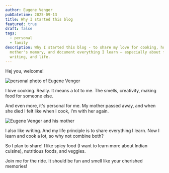 ```yaml
---
author: Eugene Venger
pubDatetime: 2025-09-13
title: Why I started this blog
featured: true
draft: false
tags:
  - personal
  - family
description: Why I started this blog - to share my love for cooking, honor my
  mother's memory, and document everything I learn — especially about food,
  writing, and life.
---
```

Hej you, welcome!

![personal photo of Eugene Venger](@/assets/images/Eugene_Venger.jpg)

I love cooking. Really. It means a lot to me. The smells, creativity, making food for someone else.

And even more, it's personal for me. My mother passed away, and when she died I felt like when I cook, I'm with her again.

![Eugene Venger and his mother](@/assets/images/Eugene_Venger_and_his_mom.jpg)

I also like writing. And my life principle is to share everything I learn. Now I learn and cook a lot, so why not combine both?

So I plan to share! I like spicy food (I want to learn more about Indian cuisine), nutritious foods, and veggies.

Join me for the ride. It should be fun and smell like your cherished memories!
